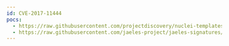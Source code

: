 ```yaml
---
id: CVE-2017-11444
pocs:
  - https://raw.githubusercontent.com/projectdiscovery/nuclei-templates/master/cves/2017/CVE-2017-11444.yaml
  - https://raw.githubusercontent.com/jaeles-project/jaeles-signatures/master/cves/subrion-cms-sqli-cve-2017-11444.yaml
---
```

